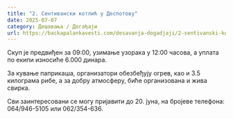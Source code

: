 ```yaml
---
title: "2. Сентивански котлић у Деспотову"
date: 2025-07-07
category: Дешавања / Догађаји
url: https://backapalankavesti.com/desavanja-dogadjaji/2-sentivanski-kotlic-u-despotovu/
---
```


Скуп је предвиђен за 09:00, узимање узорака у 12:00 часова, а уплата по екипи износиће 6.000 динара.

За кување паприкаша, организатори обезбеђују огрев, као и 3.5 килограма рибе, а за добру атмосферу, биће организована и жива свирка.

Сви заинтересовани се могу пријавити до 20. јуна, на бројеве телефона: 064/946-5105 или 062/354-636.
